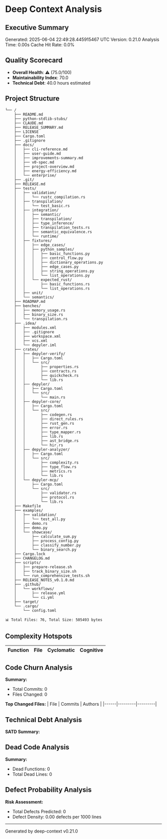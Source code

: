 # Deep Context Analysis

## Executive Summary

Generated: 2025-06-04 22:49:28.445915467 UTC
Version: 0.21.0
Analysis Time: 0.00s
Cache Hit Rate: 0.0%

## Quality Scorecard

- **Overall Health**: ⚠️ (75.0/100)
- **Maintainability Index**: 70.0
- **Technical Debt**: 40.0 hours estimated

## Project Structure

```
└── /
    ├── README.md
    ├── python-stdlib-stubs/
    ├── CLAUDE.md
    ├── RELEASE_SUMMARY.md
    ├── LICENSE
    ├── Cargo.toml
    ├── .gitignore
    ├── docs/
    │   ├── cli-reference.md
    │   ├── user-guide.md
    │   ├── improvements-summary.md
    │   ├── v0-spec.md
    │   ├── project-overview.md
    │   ├── energy-efficiency.md
    │   └── enterprise/
    ├── .git/
    ├── RELEASE.md
    ├── tests/
    │   ├── validation/
    │   │   └── rustc_compilation.rs
    │   ├── transpilation/
    │   │   └── test_basic.rs
    │   ├── integration/
    │   │   ├── semantic/
    │   │   ├── transpilation/
    │   │   ├── type_inference/
    │   │   ├── transpilation_tests.rs
    │   │   ├── semantic_equivalence.rs
    │   │   └── runtime/
    │   ├── fixtures/
    │   │   ├── edge_cases/
    │   │   ├── python_samples/
    │   │   │   ├── basic_functions.py
    │   │   │   ├── control_flow.py
    │   │   │   ├── dictionary_operations.py
    │   │   │   ├── edge_cases.py
    │   │   │   ├── string_operations.py
    │   │   │   └── list_operations.py
    │   │   └── expected_rust/
    │   │       ├── basic_functions.rs
    │   │       └── list_operations.rs
    │   ├── unit/
    │   └── semantics/
    ├── ROADMAP.md
    ├── benches/
    │   ├── memory_usage.rs
    │   ├── binary_size.rs
    │   └── transpilation.rs
    ├── .idea/
    │   ├── modules.xml
    │   ├── .gitignore
    │   ├── workspace.xml
    │   ├── vcs.xml
    │   └── depyler.iml
    ├── crates/
    │   ├── depyler-verify/
    │   │   ├── Cargo.toml
    │   │   └── src/
    │   │       ├── properties.rs
    │   │       ├── contracts.rs
    │   │       ├── quickcheck.rs
    │   │       └── lib.rs
    │   ├── depyler/
    │   │   ├── Cargo.toml
    │   │   └── src/
    │   │       └── main.rs
    │   ├── depyler-core/
    │   │   ├── Cargo.toml
    │   │   └── src/
    │   │       ├── codegen.rs
    │   │       ├── direct_rules.rs
    │   │       ├── rust_gen.rs
    │   │       ├── error.rs
    │   │       ├── type_mapper.rs
    │   │       ├── lib.rs
    │   │       ├── ast_bridge.rs
    │   │       └── hir.rs
    │   ├── depyler-analyzer/
    │   │   ├── Cargo.toml
    │   │   └── src/
    │   │       ├── complexity.rs
    │   │       ├── type_flow.rs
    │   │       ├── metrics.rs
    │   │       └── lib.rs
    │   └── depyler-mcp/
    │       ├── Cargo.toml
    │       └── src/
    │           ├── validator.rs
    │           ├── protocol.rs
    │           └── lib.rs
    ├── Makefile
    ├── examples/
    │   ├── validation/
    │   │   └── test_all.py
    │   ├── demo.rs
    │   ├── demo.py
    │   └── showcase/
    │       ├── calculate_sum.py
    │       ├── process_config.py
    │       ├── classify_number.py
    │       └── binary_search.py
    ├── Cargo.lock
    ├── CHANGELOG.md
    ├── scripts/
    │   ├── prepare-release.sh
    │   ├── track_binary_size.sh
    │   └── run_comprehensive_tests.sh
    ├── RELEASE_NOTES_v0.1.0.md
    ├── .github/
    │   └── workflows/
    │       ├── release.yml
    │       └── ci.yml
    ├── target/
    └── .cargo/
        └── config.toml

📊 Total Files: 76, Total Size: 505493 bytes
```

## Complexity Hotspots

| Function | File | Cyclomatic | Cognitive |
|----------|------|------------|-----------|

## Code Churn Analysis

**Summary:**
- Total Commits: 0
- Files Changed: 0

**Top Changed Files:**
| File | Commits | Authors |
|------|---------|---------|

## Technical Debt Analysis

**SATD Summary:**

## Dead Code Analysis

**Summary:**
- Dead Functions: 0
- Total Dead Lines: 0

## Defect Probability Analysis

**Risk Assessment:**
- Total Defects Predicted: 0
- Defect Density: 0.00 defects per 1000 lines

---
Generated by deep-context v0.21.0
